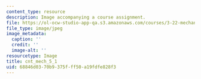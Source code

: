 ```yaml
---
content_type: resource
description: Image accompanying a course assignment.
file: https://ol-ocw-studio-app-qa.s3.amazonaws.com/courses/3-22-mechanical-behavior-of-materials-spring-2008/68846d0370b9375fff50a19fdfe828f3_cnt_mech_5_1.jpg
file_type: image/jpeg
image_metadata:
  caption: ''
  credit: ''
  image-alt: ''
resourcetype: Image
title: cnt_mech_5_1
uid: 68846d03-70b9-375f-ff50-a19fdfe828f3
---
```

